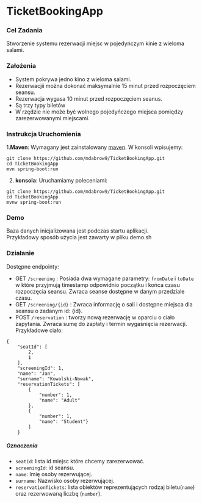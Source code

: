 # TicketBookingApp

### Cel Zadania
Stworzenie systemu rezerwacji miejsc w pojedyńczym kinie z wieloma salami.

### Założenia
- System pokrywa jedno kino z wieloma salami.
- Rezerwacjii można dokonać maksymalnie 15 minut przed rozpoczęciem seansu.
- Rezerwacja wygasa 10 minut przed rozpoczęciem seanus.
- Są trzy typy biletów
- W rzędzie nie może być wolnego pojedyńczego miejsca pomiędzy zarezerwowanymi miejscami.

### Instrukcja Uruchomienia
1.<b>Maven</b>: Wymagany jest zainstalowany <a href="https://maven.apache.org/index.html">maven</a>. W konsoli wpisujemy:

```
git clone https://github.com/mdabrow9/TicketBookingApp.git
cd TicketBookingApp
mvn spring-boot:run
```

2. <b>konsola</b>: Uruchamiamy poleceniami:
```
git clone https://github.com/mdabrow9/TicketBookingApp.git
cd TicketBookingApp
mvnw spring-boot:run
```

### Demo

Baza danych inicjalizowana jest podczas startu aplikacji.  
Przykładowy sposób użycia jest zawarty w pliku demo.sh

### Działanie
Dostępne endpointy:
* GET `/screening` : Posiada dwa wymagane parametry: `fromDate` i `toDate` w które przyjmują timestamp odpowidnio początku i końca czasu rozpoczęcia seansu. Zwraca seanse dostępne w danym przedziale czasu.
* GET `/screening/{id}` : Zwraca informację o sali i dostępne miejsca dla seansu o zadanym id: {id}.
* POST `/reservation` : tworzy nową rezerwację w oparciu o ciało zapytania. Zwraca sumę do zapłaty i termin wygaśnięcia rezerwacji. Przykładowe ciało:
```
{
    "seatId": [
        2,
        1
    ],
    "screeningId": 1,
    "name": "Jan",
    "surname": "Kowalski-Nowak",
    "reservationTickets": [
        {
            "number": 1,
            "name": "Adult"
        },
        {
            "number": 1,
            "name": "Student"}
        ]
    }
```
##### Oznaczenia
- `seatId`: lista id miejsc które chcemy zarezerwować.
- `screeningId`: id seansu.
- `name`: Imię osoby rezerwującej.
- `surname`: Nazwisko osoby rezerwującej.
- `reservationTickets`: lista obiektów reprezentujących rodzaj biletu(`name`) oraz rezerwowaną liczbę (`number`).
  

